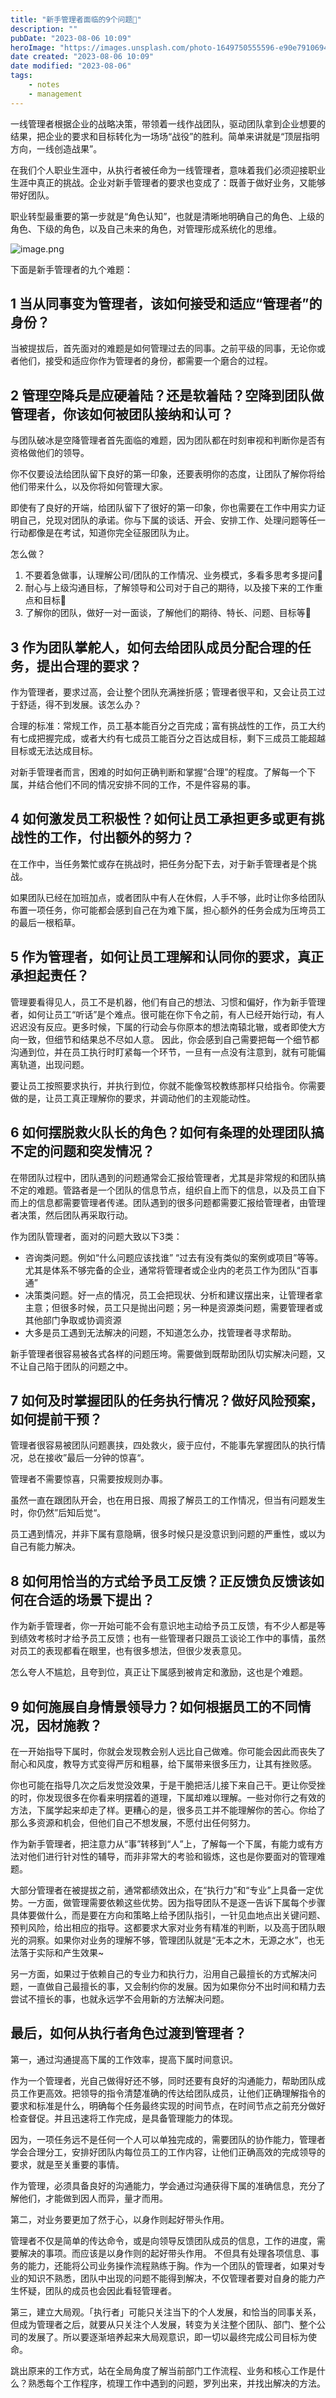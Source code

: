 ```yaml
---
title: "新手管理者面临的9个问题🙋"
description: ""
pubDate: "2023-08-06 10:09"
heroImage: "https://images.unsplash.com/photo-1649750555596-e90e79106943?ixlib=rb-4.0.3&ixid=M3wxMjA3fDB8MHxwaG90by1wYWdlfHx8fGVufDB8fHx8fA%3D%3D&auto=format&fit=crop&w=1200&q=80"
date created: "2023-08-06 10:09"
date modified: "2023-08-06"
tags:
    - notes
    - management
---
```


一线管理者根据企业的战略决策，带领着一线作战团队，驱动团队拿到企业想要的结果，把企业的要求和目标转化为一场场“战役”的胜利。简单来讲就是“顶层指明方向，一线创造战果”。

在我们个人职业生涯中，从执行者被任命为一线管理者，意味着我们必须迎接职业生涯中真正的挑战。企业对新手管理者的要求也变成了：既善于做好业务，又能够带好团队。

职业转型最重要的第一步就是“角色认知”，也就是清晰地明确自己的角色、上级的角色、下级的角色，以及自己未来的角色，对管理形成系统化的思维。

![image.png](https://raw.githubusercontent.com/fw6/assets/main/toy_docs/20230806101908.png)

下面是新手管理者的九个难题：

## 1 当从同事变为管理者，该如何接受和适应“管理者”的身份？

当被提拔后，首先面对的难题是如何管理过去的同事。之前平级的同事，无论你或者他们，接受和适应你作为管理者的身份，都需要一个磨合的过程。

## 2 管理空降兵是应硬着陆？还是软着陆？空降到团队做管理者，你该如何被团队接纳和认可？

与团队破冰是空降管理者首先面临的难题，因为团队都在时刻审视和判断你是否有资格做他们的领导。

你不仅要设法给团队留下良好的第一印象，还要表明你的态度，让团队了解你将给他们带来什么，以及你将如何管理大家。

即使有了良好的开端，给团队留下了很好的第一印象，你也需要在工作中用实力证明自己，兑现对团队的承诺。你与下属的谈话、开会、安排工作、处理问题等任一行动都像是在考试，知道你完全征服团队为止。

怎么做？
1. 不要着急做事，认理解公司/团队的工作情况、业务模式，多看多思考多提问🙋
2. 耐心与上级沟通目标，了解领导和公司对于自己的期待，以及接下来的工作重点和目标🎯
3. 了解你的团队，做好一对一面谈，了解他们的期待、特长、问题、目标等🫡

## 3 作为团队掌舵人，如何去给团队成员分配合理的任务，提出合理的要求？

作为管理者，要求过高，会让整个团队充满挫折感；管理者很平和，又会让员工过于舒适，得不到发展。该怎么办？

合理的标准：常规工作，员工基本能百分之百完成；富有挑战性的工作，员工大约有七成把握完成，或者大约有七成员工能百分之百达成目标，剩下三成员工能超越目标或无法达成目标。

对新手管理者而言，困难的时如何正确判断和掌握“合理”的程度。了解每一个下属，并结合他们不同的情况安排不同的工作，不是件容易的事。

## 4 如何激发员工积极性？如何让员工承担更多或更有挑战性的工作，付出额外的努力？

在工作中，当任务繁忙或存在挑战时，把任务分配下去，对于新手管理者是个挑战。

如果团队已经在加班加点，或者团队中有人在休假，人手不够，此时让你多给团队布置一项任务，你可能都会感到自己在为难下属，担心额外的任务会成为压垮员工的最后一根稻草。

## 5 作为管理者，如何让员工理解和认同你的要求，真正承担起责任？

管理要看得见人，员工不是机器，他们有自己的想法、习惯和偏好，作为新手管理者，如何让员工“听话”是个难点。很可能在你下令之前，有人已经开始行动，有人迟迟没有反应。更多时候，下属的行动会与你原本的想法南辕北辙，或者即使大方向一致，但细节和结果总不尽如人意。
因此，你会感到自己需要把每一个细节都沟通到位，并在员工执行时盯紧每一个环节，一旦有一点没有注意到，就有可能偏离轨道，出现问题。

要让员工按照要求执行，并执行到位，你就不能像驾校教练那样只给指令。你需要做的是，让员工真正理解你的要求，并调动他们的主观能动性。

## 6 如何摆脱救火队长的角色？如何有条理的处理团队搞不定的问题和突发情况？

在带团队过程中，团队遇到的问题通常会汇报给管理者，尤其是非常规的和团队搞不定的难题。管路者是一个团队的信息节点，组织自上而下的信息，以及员工自下而上的信息都需要管理者传递。团队遇到的很多问题都需要汇报给管理者，由管理者决策，然后团队再采取行动。

作为团队管理者，面对的问题大致以下3类：
- 咨询类问题。例如“什么问题应该找谁” “过去有没有类似的案例或项目”等等。尤其是体系不够完备的企业，通常将管理者或企业内的老员工作为团队“百事通”
- 决策类问题。好一点的情况，员工会把现状、分析和建议摆出来，让管理者拿主意；但很多时候，员工只是抛出问题；另一种是资源类问题，需要管理者或其他部门争取或协调资源
- 大多是员工遇到无法解决的问题，不知道怎么办，找管理者寻求帮助。

新手管理者很容易被各式各样的问题压垮。需要做到既帮助团队切实解决问题，又不让自己陷于团队的问题之中。

## 7 如何及时掌握团队的任务执行情况？做好风险预案，如何提前干预？

管理者很容易被团队问题裹挟，四处救火，疲于应付，不能事先掌握团队的执行情况，总在接收”最后一分钟的惊喜“。

管理者不需要惊喜，只需要按规则办事。

虽然一直在跟团队开会，也在用日报、周报了解员工的工作情况，但当有问题发生时，你仍然”后知后觉“。

员工遇到情况，并非下属有意隐瞒，很多时候只是没意识到问题的严重性，或以为自己有能力解决。

## 8 如何用恰当的方式给予员工反馈？正反馈负反馈该如何在合适的场景下提出？

作为新手管理者，你一开始可能不会有意识地主动给予员工反馈，有不少人都是等到绩效考核时才给予员工反馈；也有一些管理者只跟员工谈论工作中的事情，虽然对员工的表现都看在眼里，也有很多想法，但很少发表意见。

怎么夸人不尴尬，且夸到位，真正让下属感到被肯定和激励，这也是个难题。

## 9 如何施展自身情景领导力？如何根据员工的不同情况，因材施教？

在一开始指导下属时，你就会发现教会别人远比自己做难。你可能会因此而丧失了耐心和风度，教导方式变得严厉和粗暴，给下属带来很多压力，让其有挫败感。

你也可能在指导几次之后发觉没效果，于是干脆把活儿接下来自己干。更让你受挫的时，你发现很多在你看来明摆着的道理，下属却难以理解。一些对你行之有效的方法，下属学起来却走了样。更糟心的是，很多员工并不能理解你的苦心。你给了那么多资源和机会，但他们自己不想发展，不愿付出任何努力。

作为新手管理者，把注意力从“事”转移到“人”上，了解每一个下属，有能力或有方法对他们进行针对性的辅导，而非非常大的考验和锻炼，这也是你要面对的管理难题。

大部分管理者在被提拔之前，通常都绩效出众，在“执行力”和“专业”上具备一定优势。一方面，做管理需要依赖这些优势。因为指导团队不是逐一告诉下属每个步骤具体要做什么，而是要在方向和策略上给予团队指引，一针见血地点出关键问题、预判风险，给出相应的指导。这都要求大家对业务有精准的判断，以及高于团队眼光的洞察。如果你对业务的理解不够，管理团队就是“无本之木，无源之水”，也无法落于实际和产生效果~

另一方面，如果过于依赖自己的专业力和执行力，沿用自己最擅长的方式解决问题，一直做自己最擅长的事，又会制约你的发展。因为如果你分不出时间和精力去尝试不擅长的事，也就永远学不会用新的方法解决问题。

## 最后，如何从执行者角色过渡到管理者？

第一，通过沟通提高下属的工作效率，提高下属时间意识。

作为一个管理者，光自己做得好还不够，同时还要有良好的沟通能力，帮助团队成员工作更高效。把领导的指令清楚准确的传达给团队成员，让他们正确理解指令的要求和标准是什么，明确每个任务最终实现的时间节点，在时间节点之前充分做好检查督促。并且迅速将工作完成，是具备管理能力的体现。

因为，一项任务远不是任何一个人可以单独完成的，需要团队的协作能力，管理者学会合理分工，安排好团队内每位员工的工作内容，让他们正确高效的完成领导的要求，就是至关重要的事情。

作为管理，必须具备良好的沟通能力，学会通过沟通获得下属的准确信息，充分了解他们，才能做到因人而异，量才而用。


第二，对业务要更加了然于心，以身作则起好带头作用。

管理者不仅是简单的传达命令，或是向领导反馈团队成员的信息，工作的进度，需要解决的事项。而应该是以身作则的起好带头作用。
不但具有处理各项信息、事务的能力，还能将公司业务操作流程熟练于胸。作为一个团队的管理者，如果对专业的知识不熟悉，团队中出现的问题不能得到解决，不仅管理者要对自身的能力产生怀疑，团队的成员也会因此看轻管理者。

第三，建立大局观。「执行者」可能只关注当下的个人发展，和恰当的同事关系，但成为管理者之后，就要从只关注个人发展，转变为关注整个团队、部门、整个公司的发展了。所以要逐渐培养起来大局观意识，即一切以最终完成公司目标为使命。

跳出原来的工作方式，站在全局角度了解当前部门工作流程、业务和核心工作是什么？熟悉每个工作程序，梳理工作中遇到的问题，罗列出来，并找出解决的方法。